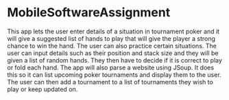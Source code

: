 # MobileSoftwareAssignment
This app lets the user enter details of a situation in tournament poker and it will give a suggested list of hands to play that will give the player a strong chance to win the hand.  The user can also practice certain situations. The user can input details such as their position and stack size and they will be given a list of random hands. They then have to decide if it is correct to play or fold each hand. The app will also parse a website using JSoup. It does this so it can list upcoming poker tournaments and display them to the user. The user can then add a tournament to a list of tournaments they wish to play or keep updated on.
